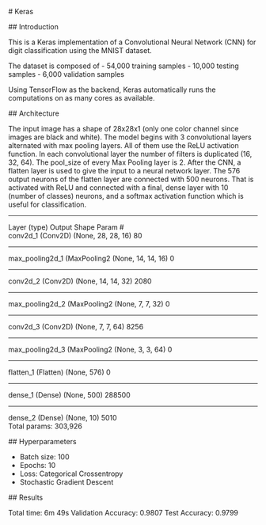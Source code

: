# Keras

## Introduction

This is a Keras implementation of a Convolutional Neural Network (CNN) for digit classification using the MNIST dataset.

The dataset is composed of 
	- 54,000 training samples
	- 10,000 testing samples
	- 6,000 validation samples

Using TensorFlow as the backend, Keras automatically runs the computations on as many cores as available.

## Architecture

The input image has a shape of 28x28x1 (only one color channel since images are black and white). 
The model begins with 3 convolutional layers alternated with max pooling layers. All of them use the ReLU activation function.
In each convolutional layer the number of filters is duplicated (16, 32, 64). The pool_size of every Max Pooling layer is 2. 
After the CNN, a flatten layer is used to give the input to a neural network layer. The 576 output neurons of the flatten layer are connected with 500 neurons. That is activated with ReLU and connected with a final, dense layer with 10 (number of classes) neurons, and a softmax activation function which is useful for classification.

_________________________________________________________________
Layer (type)                 Output Shape              Param #   
conv2d_1 (Conv2D)            (None, 28, 28, 16)        80        
_________________________________________________________________
max_pooling2d_1 (MaxPooling2 (None, 14, 14, 16)        0         
_________________________________________________________________
conv2d_2 (Conv2D)            (None, 14, 14, 32)        2080      
_________________________________________________________________
max_pooling2d_2 (MaxPooling2 (None, 7, 7, 32)          0         
_________________________________________________________________
conv2d_3 (Conv2D)            (None, 7, 7, 64)          8256      
_________________________________________________________________
max_pooling2d_3 (MaxPooling2 (None, 3, 3, 64)          0         
_________________________________________________________________
flatten_1 (Flatten)          (None, 576)               0         
_________________________________________________________________
dense_1 (Dense)              (None, 500)               288500    
_________________________________________________________________
dense_2 (Dense)              (None, 10)                5010      
Total params: 303,926

## Hyperparameters
- Batch size: 100
- Epochs: 10
- Loss: Categorical Crossentropy
- Stochastic Gradient Descent

## Results

Total time: 6m 49s 
Validation Accuracy: 0.9807
Test Accuracy: 0.9799




